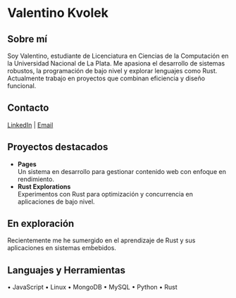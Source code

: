<h1>Valentino Kvolek</h1>

<h2>Sobre mí</h2>
<p>Soy Valentino, estudiante de Licenciatura en Ciencias de la Computación en la Universidad Nacional de La Plata. Me apasiona el desarrollo de sistemas robustos, la programación de bajo nivel y explorar lenguajes como Rust. Actualmente trabajo en proyectos que combinan eficiencia y diseño funcional.</p>

<h2>Contacto</h2>
<p><a href="https://www.linkedin.com/in/valenfranco/">LinkedIn</a> | <a href="mailto:valenkvolek@gmail.com">Email</a></p>

<h2>Proyectos destacados</h2>
<ul>
  <li><strong>Pages</strong><br>
  Un sistema en desarrollo para gestionar contenido web con enfoque en rendimiento.</li>
  <li><strong>Rust Explorations</strong><br>
  Experimentos con Rust para optimización y concurrencia en aplicaciones de bajo nivel.</li>
</ul>

<h2>En exploración</h2>
<p>Recientemente me he sumergido en el aprendizaje de Rust y sus aplicaciones en sistemas embebidos.</p>

<h2>Languajes y Herramientas</h2>
<p>• JavaScript • Linux • MongoDB • MySQL • Python • Rust</p>

